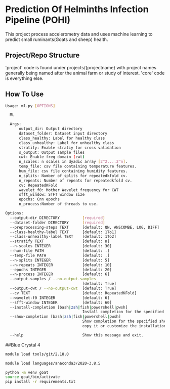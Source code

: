 # Prediction Of Helminths Infection Pipeline (POHI)

This project process accelerometry data and uses machine learning to predict small ruminants(Goats and sheep) health.

## Project/Repo Structure
'project' code is found under projects/{projectname} with project names generally being named after the animal farm or study of interest. 'core' code is everything else.

## How To Use
```bash
Usage: ml.py [OPTIONS]

  ML

  Args:
      output_dir: Output directory
      dataset_folder: Dataset input directory
      class_healthy: Label for healthy class
      class_unhealthy: Label for unhealthy class
      stratify: Enable stratiy for cross validation
      s_output: Output sample files
      cwt: Enable freq domain (cwt)
      n_scales: n scales in dyadic array [2^2....2^n].
      temp_file: csv file containing temperature features.
      hum_file: csv file containing humidity features.
      n_splits: Number of splits for repeatedkfold cv.
      n_repeats: Number of repeats for repeatedkfold cv.
      cv: RepeatedKFold
      wavelet_f0: Mother Wavelet frequency for CWT
      sfft_window: STFT window size
      epochs: Cnn epochs
      n_process:Number of threads to use.

Options:
  --output-dir DIRECTORY          [required]
  --dataset-folder DIRECTORY      [required]
  --preprocessing-steps TEXT      [default: QN, ANSCOMBE, LOG, DIFF]
  --class-healthy-label TEXT      [default: 1To1]
  --class-unhealthy-label TEXT    [default: 1To2]
  --stratify TEXT                 [default: n]
  --n-scales INTEGER              [default: 30]
  --hum-file PATH                 [default: .]
  --temp-file PATH                [default: .]
  --n-splits INTEGER              [default: 5]
  --n-repeats INTEGER             [default: 10]
  --epochs INTEGER                [default: 20]
  --n-process INTEGER             [default: 6]
  --output-samples / --no-output-samples
                                  [default: True]
  --output-cwt / --no-output-cwt  [default: True]
  --cv TEXT                       [default: RepeatedKFold]
  --wavelet-f0 INTEGER            [default: 6]
  --sfft-window INTEGER           [default: 60]
  --install-completion [bash|zsh|fish|powershell|pwsh]
                                  Install completion for the specified shell.
  --show-completion [bash|zsh|fish|powershell|pwsh]
                                  Show completion for the specified shell, to
                                  copy it or customize the installation.

  --help                          Show this message and exit.
```

##Blue Crystal 4
```bash
module load tools/git/2.18.0

module load languages/anaconda3/2020-3.8.5

python -m venv goat
source goat/bin/activate
pip install -r requirements.txt
```